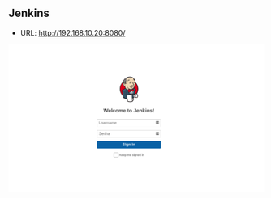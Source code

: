 ## Jenkins

- URL: http://192.168.10.20:8080/

<p align="center">
  <img alt="Jenkins" src="../../data/jenkins.png">
</p>

